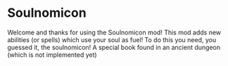 
# Soulnomicon
Welcome and thanks for using the Soulnomicon mod!
This mod adds new abilities (or spells) which use your soul as fuel!
To do this you need, you guessed it, the soulnomicon! 
A special book found in an ancient dungeon (which is not implemented yet)


